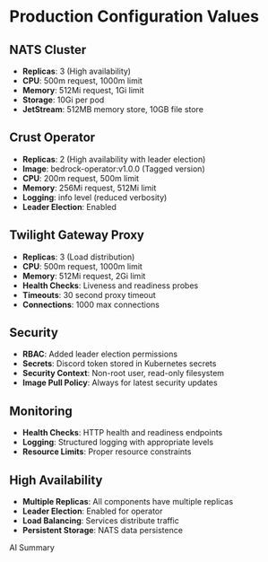 # Production Configuration Values

## NATS Cluster
- **Replicas**: 3 (High availability)
- **CPU**: 500m request, 1000m limit
- **Memory**: 512Mi request, 1Gi limit
- **Storage**: 10Gi per pod
- **JetStream**: 512MB memory store, 10GB file store

## Crust Operator
- **Replicas**: 2 (High availability with leader election)
- **Image**: bedrock-operator:v1.0.0 (Tagged version)
- **CPU**: 200m request, 500m limit
- **Memory**: 256Mi request, 512Mi limit
- **Logging**: info level (reduced verbosity)
- **Leader Election**: Enabled

## Twilight Gateway Proxy
- **Replicas**: 3 (Load distribution)
- **CPU**: 500m request, 1000m limit
- **Memory**: 512Mi request, 2Gi limit
- **Health Checks**: Liveness and readiness probes
- **Timeouts**: 30 second proxy timeout
- **Connections**: 1000 max connections

## Security
- **RBAC**: Added leader election permissions
- **Secrets**: Discord token stored in Kubernetes secrets
- **Security Context**: Non-root user, read-only filesystem
- **Image Pull Policy**: Always for latest security updates

## Monitoring
- **Health Checks**: HTTP health and readiness endpoints
- **Logging**: Structured logging with appropriate levels
- **Resource Limits**: Proper resource constraints

## High Availability
- **Multiple Replicas**: All components have multiple replicas
- **Leader Election**: Enabled for operator
- **Load Balancing**: Services distribute traffic
- **Persistent Storage**: NATS data persistence

AI Summary